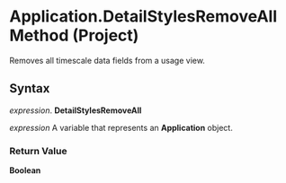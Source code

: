 
# Application.DetailStylesRemoveAll Method (Project)

Removes all timescale data fields from a usage view.


## Syntax

 _expression_. **DetailStylesRemoveAll**

 _expression_ A variable that represents an **Application** object.


### Return Value

 **Boolean**

